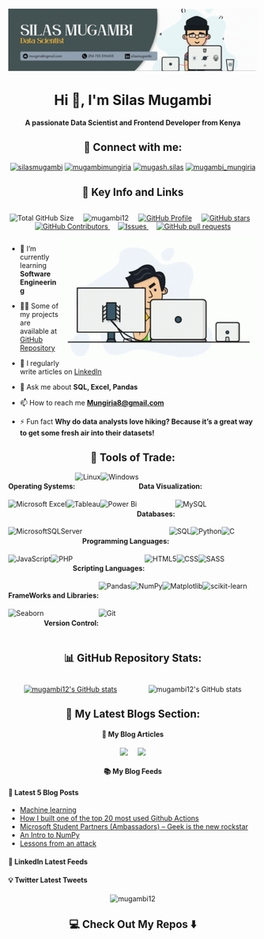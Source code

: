 ![logo](https://github.com/Mugambi12/Mugambi12/blob/master/images/Simple%20Professional.gif)
<br/>
<h1 align="center">Hi 👋, I'm Silas Mugambi</h1>
<h4 align="center">A passionate Data Scientist and Frontend Developer from Kenya</h4>



<h2 align="center">📱 Connect with me:</h2>
<p align="center">
<a href="https://linkedin.com/in/silasmugambi" target="blank"><img align="center" src="https://raw.githubusercontent.com/rahuldkjain/github-profile-readme-generator/master/src/images/icons/Social/linked-in-alt.svg" alt="silasmugambi" height="30" width="40"></a>
<a href="https://twitter.com/mugambimungiria" target="blank"><img align="center" src="https://raw.githubusercontent.com/rahuldkjain/github-profile-readme-generator/master/src/images/icons/Social/twitter.svg" alt="mugambimungiria" height="30" width="40"></a>
<a href="https://fb.com/mugash.silas" target="blank"><img align="center" src="https://raw.githubusercontent.com/rahuldkjain/github-profile-readme-generator/master/src/images/icons/Social/facebook.svg" alt="mugash.silas" height="30" width="40"></a>
<a href="https://instagram.com/mugambi_mungiria" target="blank"><img align="center" src="https://raw.githubusercontent.com/rahuldkjain/github-profile-readme-generator/master/src/images/icons/Social/instagram.svg" alt="mugambi_mungiria" height="30" width="40"></a>
</p>

<h2 align="center">💼 Key Info and Links</h2>

<div style="display: flex; flex-wrap: wrap; text-align: center;">

  <img src="https://img.shields.io/badge/Total%20Repository%20Size-10%20MB-green" alt="Total GitHub Size"> &nbsp; &nbsp;
  <img src="https://komarev.com/ghpvc/?username=mugambi12&label=Profile%20views&color=0e75b6&style=flat" alt="mugambi12"> &nbsp; &nbsp;
  [![GitHub Profile](https://img.shields.io/github/followers/Mugambi12?style=social)](https://github.com/Mugambi12) &nbsp; &nbsp;
  [![GitHub stars](https://img.shields.io/github/stars/Mugambi12/Public-Project-Materials?style=social)](https://github.com/Mugambi12/Public-Project-Materials)&nbsp; &nbsp;
  <a href="https://github.com/mugambi12/Mugambi12/graphs/contributors">
    <img alt="GitHub Contributors" src="https://img.shields.io/github/contributors/mugambi12/Mugambi12" />
  </a> &nbsp; &nbsp;
  <a href="https://github.com/Mugambi12/Public-Project-Materials/issues">
    <img alt="Issues" src="https://img.shields.io/github/issues/mugambi12/Public-Project-Materials?color=0088ff" />
  </a> &nbsp; &nbsp;
  <a href="https://github.com/Mugambi12/Public-Project-Materials/pulls">
    <img alt="GitHub pull requests" src="https://img.shields.io/github/issues-pr/mugambi12/Public-Project-Materials?color=0088ff" />
  </a>

</div>


<img align="right" width="400" alt="coding gif" src="./images/programmer.gif">

- 🌱 I’m currently learning **Software Engineering**

- 👨‍💻 Some of my projects are available at [GitHub Repository](https://github.com/Mugambi12?tab=repositories)

- 📝 I regularly write articles on [LinkedIn](https://www.linkedin.com/in/silasmugambi)

- 💬 Ask me about **SQL, Excel, Pandas**

- 📫 How to reach me **Mungiria8@gmail.com**

- ⚡ Fun fact **Why do data analysts love hiking? Because it’s a great way to get some fresh air into their datasets!**

<h2 align="center">🔧 Tools of Trade:</h2>

<div style="display: flex; flex-wrap: wrap; text-align: center;">

  <h4>Operating Systems:</h4>

  <img src="https://img.shields.io/badge/Linux-FCC624?style=for-the-badge&logo=linux&logoColor=black" alt="Linux">
  <img src="https://img.shields.io/badge/Windows-0078D6?style=for-the-badge&logo=windows&logoColor=white" alt="Windows">

  <h4>Data Visualization:</h4>

  <img src="https://img.shields.io/badge/Microsoft_Excel-217346?style=for-the-badge&logo=microsoft-excel&logoColor=white" alt="Microsoft Excel">
  <img src="https://img.shields.io/badge/Tableau-E97627?style=for-the-badge&logo=tableau&logoColor=white" alt="Tableau">
  <img src="https://img.shields.io/badge/power_bi-F2C811?style=for-the-badge&logo=powerbi&logoColor=black" alt="Power Bi">

  <h4>Databases:</h4>

  <img src="https://img.shields.io/badge/mysql-%2300f.svg?style=for-the-badge&logo=mysql&logoColor=white" alt="MySQL">
  <img src="https://img.shields.io/badge/Microsoft%20SQL%20Server-CC2927?style=for-the-badge&logo=microsoft%20sql%20server&logoColor=white" alt="MicrosoftSQLServer">

  <h4>Programming Languages:</h4>

  <img src="https://img.shields.io/badge/SQL-%23007ACC.svg?style=for-the-badge&logo=MySQL&logoColor=white" alt="SQL">
  <img src="https://img.shields.io/badge/python-3670A0?style=for-the-badge&logo=python&logoColor=ffdd54" alt="Python">
  <img src="https://img.shields.io/badge/c-%2300599C.svg?style=for-the-badge&logo=c&logoColor=white" alt="C">
  <img src="https://img.shields.io/badge/javascript-%23323330.svg?style=for-the-badge&logo=javascript&logoColor=%23F7DF1E" alt="JavaScript">
  <img src="https://img.shields.io/badge/php-%23777BB4.svg?style=for-the-badge&logo=php&logoColor=white" alt="PHP">

  <h4>Scripting Languages:</h4>

  <img src="https://img.shields.io/badge/html5-%23E34F26.svg?style=for-the-badge&logo=html5&logoColor=white" alt="HTML5">
  <img src="https://img.shields.io/badge/css-%231572B6.svg?style=for-the-badge&logo=css&logoColor=white" alt="CSS">
  <img src="https://img.shields.io/badge/SASS-hotpink.svg?style=for-the-badge&logo=SASS&logoColor=white" alt="SASS">

  <h4>FrameWorks and Libraries:</h4>

  <img src="https://img.shields.io/badge/pandas-%23150458.svg?style=for-the-badge&logo=pandas&logoColor=white" alt="Pandas">
  <img src="https://img.shields.io/badge/numpy-%23013243.svg?style=for-the-badge&logo=numpy&logoColor=white" alt="NumPy">
  <img src="https://img.shields.io/badge/Matplotlib-%23E24A33.svg?style=for-the-badge&logo=matplotlib&logoColor=white" alt="Matplotlib">
  <img src="https://img.shields.io/badge/scikit--learn-%23F7931E.svg?style=for-the-badge&logo=scikit-learn&logoColor=white" alt="scikit-learn">
  <img src="https://img.shields.io/badge/Seaborn-%08B2E3.svg?style=for-the-badge&logo=Seaborn&logoColor=white" alt="Seaborn">

  <h4>Version Control:</h4>

  <img src="https://img.shields.io/badge/git-%23F05033.svg?style=for-the-badge&logo=git&logoColor=white" alt="Git">
</div>

<h2 align="center">📊 GitHub Repository Stats:</h2>

<br />

<div style="display: flex; flex-wrap: wrap; text-align: center; justify-content: space-around;">

   <a href="https://github.com/anuraghazra/convoychat">
    <img src="https://github-readme-stats.vercel.app/api/top-langs/?username=mugambi12&langs_count=8&theme=jolly&layout=compact"  alt="mugambi12's GitHub stats">
  </a>

   <img src="https://github-readme-stats.vercel.app/api?username=mugambi12&show_icons=true&theme=radical" alt="mugambi12's GitHub stats">

</div>

<h2 align="center">📝 My Latest Blogs Section:</h2>

<h4 align="center">💬 My Blog Articles</h4>
<p align="center" align='right'>
  <a target="_blank"href="https://dev.to/silasmugambi"><img src="https://img.shields.io/badge/dev.to-%2312100E.svg?&style=for-the-badge&logo=dev.to&logoColor=white" /></a> &nbsp;&nbsp;&nbsp;
  <a target="_blank"href="https://medium.com/@silasmmugambi"><img src="https://img.shields.io/badge/Medium%20-%231572B6.svg?&style=for-the-badge&logo=medium&logoColor=white" /></a>
</p>

<h4 align="center">📚 My Blog Feeds</h4>

#### 📑 Latest 5 Blog Posts
<!-- BLOG-POST-LIST:START -->
- [Machine learning](https://dev.to/silasmugambi/machine-learning-4ii8)
- [How I built one of the top 20 most used Github Actions](https://www.gautamkrishnar.com/how-i-built-one-of-the-top-20-most-used-github-actions/)
- [Microsoft Student Partners &lpar;Ambassadors&rpar; – Geek is the new rockstar](https://www.gautamkrishnar.com/microsoft-student-partners/)
- [An Intro to NumPy](https://www.gautamkrishnar.com/an-intro-to-numpy/)
- [Lessons from an attack](https://www.gautamkrishnar.com/lessons-from-an-attack/)
<!-- BLOG-POST-LIST:END -->

<h4>🎯 LinkedIn Latest Feeds</h4>

<h4>💡 Twitter Latest Tweets</h4>

<p align="center"><img align="center" src="https://github-readme-streak-stats.herokuapp.com/?user=mugambi12&" alt="mugambi12" /></p>

<h2 align="center">💻 Check Out My Repos ⬇️</h2>
